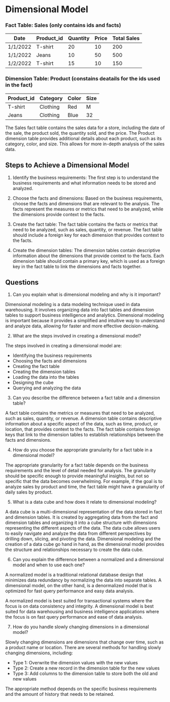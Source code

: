 
# Dimensional Model


### Fact Table: Sales (only contains ids and facts)

| Date | Product_id | Quantity | Price | Total Sales |
|------|---------|----------|-------|------------|
| 1/1/2022 | T-shirt | 20 | 10 | 200 |
| 1/1/2022 | Jeans | 10 | 50 | 500 |
| 1/2/2022 | T-shirt | 15 | 10 | 150 |

### Dimension Table: Product (constains deatails for the ids used in the fact)

| Product_id | Category | Color | Size |
|---------|----------|-------|------|
| T-shirt | Clothing | Red | M |
| Jeans | Clothing | Blue | 32 |

The Sales fact table contains the sales data for a store, including the date of the sale, the product sold, the quantity sold, and the price. The Product dimension table provides additional details about each product, such as its category, color, and size. This allows for more in-depth analysis of the sales data.

## Steps to Achieve a Dimensional Model

1. Identify the business requirements: The first step is to understand the business requirements and what information needs to be stored and analyzed.

2. Choose the facts and dimensions: Based on the business requirements, choose the facts and dimensions that are relevant to the analysis. The facts represent the measures or metrics that need to be analyzed, while the dimensions provide context to the facts.

3. Create the fact table: The fact table contains the facts or metrics that need to be analyzed, such as sales, quantity, or revenue. The fact table should include a foreign key for each dimension that provides context to the facts.

4. Create the dimension tables: The dimension tables contain descriptive information about the dimensions that provide context to the facts. Each dimension table should contain a primary key, which is used as a foreign key in the fact table to link the dimensions and facts together.

## Questions 
1. Can you explain what is dimensional modeling and why is it important?

Dimensional modeling is a data modeling technique used in data warehousing. It involves organizing data into fact tables and dimension tables to support business intelligence and analytics. Dimensional modeling is important because it provides a simplified and intuitive way to understand and analyze data, allowing for faster and more effective decision-making.

2. What are the steps involved in creating a dimensional model?

The steps involved in creating a dimensional model are:
- Identifying the business requirements
- Choosing the facts and dimensions
- Creating the fact table
- Creating the dimension tables
- Loading the data into the tables
- Designing the cube
- Querying and analyzing the data

3. Can you describe the difference between a fact table and a dimension table?

A fact table contains the metrics or measures that need to be analyzed, such as sales, quantity, or revenue. A dimension table contains descriptive information about a specific aspect of the data, such as time, product, or location, that provides context to the facts. The fact table contains foreign keys that link to the dimension tables to establish relationships between the facts and dimensions.

4. How do you choose the appropriate granularity for a fact table in a dimensional model?

The appropriate granularity for a fact table depends on the business requirements and the level of detail needed for analysis. The granularity should be specific enough to provide meaningful insights, but not so specific that the data becomes overwhelming. For example, if the goal is to analyze sales by product and time, the fact table might have a granularity of daily sales by product.

5. What is a data cube and how does it relate to dimensional modeling?

A data cube is a multi-dimensional representation of the data stored in fact and dimension tables. It is created by aggregating data from the fact and dimension tables and organizing it into a cube structure with dimensions representing the different aspects of the data. The data cube allows users to easily navigate and analyze the data from different perspectives by drilling down, slicing, and pivoting the data. Dimensional modeling and the creation of a data cube go hand in hand, as the dimensional model provides the structure and relationships necessary to create the data cube.

6. Can you explain the difference between a normalized and a dimensional model and when to use each one?

A normalized model is a traditional relational database design that minimizes data redundancy by normalizing the data into separate tables. A dimensional model, on the other hand, is a denormalized model that is optimized for fast query performance and easy data analysis. 

A normalized model is best suited for transactional systems where the focus is on data consistency and integrity. A dimensional model is best suited for data warehousing and business intelligence applications where the focus is on fast query performance and ease of data analysis.

7. How do you handle slowly changing dimensions in a dimensional model?

Slowly changing dimensions are dimensions that change over time, such as a product name or location. There are several methods for handling slowly changing dimensions, including:
- Type 1: Overwrite the dimension values with the new values
- Type 2: Create a new record in the dimension table for the new values
- Type 3: Add columns to the dimension table to store both the old and new values

The appropriate method depends on the specific business requirements and the amount of history that needs to be retained.
